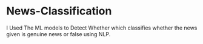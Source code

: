 # News-Classification
I Used The ML models to Detect Whether which classifies whether the news given is genuine news or false using NLP.

